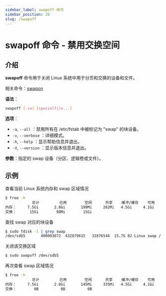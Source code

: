 ```yaml
---
sidebar_label: swapoff 命令
sidebar_position: 26
slug: /swapoff
---
```


# swapoff 命令 - 禁用交换空间



## 介绍

**swapoff** 命令用于关闭 Linux 系统中用于分页和交换的设备和文件。

相关命令：[swapon](/linux-command/swapon)

**语法**：

```bash
swapoff [-va] [specialfile...]
```

**选项**：

- `-a`, `--all` ：禁用所有在 /etc/fstab 中被标记为 "swap" 的块设备。
- `-v`, `--verbose` ：详细模式。
- `-h`, `--help` ：显示帮助信息并退出。
- `-V`, `--version` ：显示版本信息并退出。

**参数**：指定的 swap 设备（分区、逻辑卷或文件）。



## 示例

查看当前 Linux 系统内存和 swap 区域情况

```bash
$ free -h
            总计         已用        空闲      共享    缓冲/缓存    可用
内存：     7.5Gi       2.8Gi       199Mi     282Mi   4.5Gi     4.1Gi
交换：      15Gi        98Mi        15Gi
```

查找 swap 对应的块设备

```bash
$ sudo fdisk -l | grep swap
/dev/sdb5       400003072  432879615   32876544  15.7G 82 Linux swap / Solaris
```

关闭该交换区域

```bash
$ sudo swapoff /dev/sdb5
```

再次查看 swap 区域情况

```bash
$ free -h
            总计         已用        空闲      共享    缓冲/缓存    可用
内存：     7.5Gi       2.8Gi       145Mi     335Mi   4.5Gi     4.1Gi
交换：        0B          0B          0B
```

